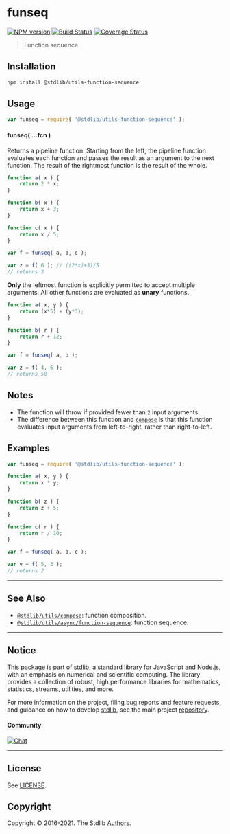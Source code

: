 <!--

@license Apache-2.0

Copyright (c) 2018 The Stdlib Authors.

Licensed under the Apache License, Version 2.0 (the "License");
you may not use this file except in compliance with the License.
You may obtain a copy of the License at

   http://www.apache.org/licenses/LICENSE-2.0

Unless required by applicable law or agreed to in writing, software
distributed under the License is distributed on an "AS IS" BASIS,
WITHOUT WARRANTIES OR CONDITIONS OF ANY KIND, either express or implied.
See the License for the specific language governing permissions and
limitations under the License.

-->

# funseq

[![NPM version][npm-image]][npm-url] [![Build Status][test-image]][test-url] [![Coverage Status][coverage-image]][coverage-url] <!-- [![dependencies][dependencies-image]][dependencies-url] -->

> Function sequence.

<!-- Section to include introductory text. Make sure to keep an empty line after the intro `section` element and another before the `/section` close. -->

<section class="intro">

</section>

<!-- /.intro -->

<!-- Package usage documentation. -->

<section class="installation">

## Installation

```bash
npm install @stdlib/utils-function-sequence
```

</section>

<section class="usage">

## Usage

```javascript
var funseq = require( '@stdlib/utils-function-sequence' );
```

#### funseq( ...fcn )

Returns a pipeline function. Starting from the left, the pipeline function evaluates each function and passes the result as an argument to the next function. The result of the rightmost function is the result of the whole.

```javascript
function a( x ) {
    return 2 * x;
}

function b( x ) {
    return x + 3;
}

function c( x ) {
    return x / 5;
}

var f = funseq( a, b, c );

var z = f( 6 ); // ((2*x)+3)/5
// returns 3
```

**Only** the leftmost function is explicitly permitted to accept multiple arguments. All other functions are evaluated as **unary** functions.

```javascript
function a( x, y ) {
    return (x*5) + (y*3);
}

function b( r ) {
    return r + 12;
}

var f = funseq( a, b );

var z = f( 4, 6 );
// returns 50
```

</section>

<!-- /.usage -->

<!-- Package usage notes. Make sure to keep an empty line after the `section` element and another before the `/section` close. -->

<section class="notes">

## Notes

-   The function will throw if provided fewer than `2` input arguments.
-   The difference between this function and [`compose`][@stdlib/utils/compose] is that this function evaluates input arguments from left-to-right, rather than right-to-left.

</section>

<!-- /.notes -->

<!-- Package usage examples. -->

<section class="examples">

## Examples

<!-- eslint no-undef: "error" -->

```javascript
var funseq = require( '@stdlib/utils-function-sequence' );

function a( x, y ) {
    return x * y;
}

function b( z ) {
    return z + 5;
}

function c( r ) {
    return r / 10;
}

var f = funseq( a, b, c );

var v = f( 5, 3 );
// returns 2
```

</section>

<!-- /.examples -->

<!-- Section to include cited references. If references are included, add a horizontal rule *before* the section. Make sure to keep an empty line after the `section` element and another before the `/section` close. -->

<section class="references">

</section>

<!-- /.references -->

<!-- Section for related `stdlib` packages. Do not manually edit this section, as it is automatically populated. -->

<section class="related">

* * *

## See Also

-   <span class="package-name">[`@stdlib/utils/compose`][@stdlib/utils/compose]</span><span class="delimiter">: </span><span class="description">function composition.</span>
-   <span class="package-name">[`@stdlib/utils/async/function-sequence`][@stdlib/utils/async/function-sequence]</span><span class="delimiter">: </span><span class="description">function sequence.</span>

</section>

<!-- /.related -->

<!-- Section for all links. Make sure to keep an empty line after the `section` element and another before the `/section` close. -->


<section class="main-repo" >

* * *

## Notice

This package is part of [stdlib][stdlib], a standard library for JavaScript and Node.js, with an emphasis on numerical and scientific computing. The library provides a collection of robust, high performance libraries for mathematics, statistics, streams, utilities, and more.

For more information on the project, filing bug reports and feature requests, and guidance on how to develop [stdlib][stdlib], see the main project [repository][stdlib].

#### Community

[![Chat][chat-image]][chat-url]

---

## License

See [LICENSE][stdlib-license].


## Copyright

Copyright &copy; 2016-2021. The Stdlib [Authors][stdlib-authors].

</section>

<!-- /.stdlib -->

<!-- Section for all links. Make sure to keep an empty line after the `section` element and another before the `/section` close. -->

<section class="links">

[npm-image]: http://img.shields.io/npm/v/@stdlib/utils-function-sequence.svg
[npm-url]: https://npmjs.org/package/@stdlib/utils-function-sequence

[test-image]: https://github.com/stdlib-js/utils-function-sequence/actions/workflows/test.yml/badge.svg
[test-url]: https://github.com/stdlib-js/utils-function-sequence/actions/workflows/test.yml

[coverage-image]: https://img.shields.io/codecov/c/github/stdlib-js/utils-function-sequence/main.svg
[coverage-url]: https://codecov.io/github/stdlib-js/utils-function-sequence?branch=main

<!--

[dependencies-image]: https://img.shields.io/david/stdlib-js/utils-function-sequence.svg
[dependencies-url]: https://david-dm.org/stdlib-js/utils-function-sequence/main

-->

[chat-image]: https://img.shields.io/gitter/room/stdlib-js/stdlib.svg
[chat-url]: https://gitter.im/stdlib-js/stdlib/

[stdlib]: https://github.com/stdlib-js/stdlib

[stdlib-authors]: https://github.com/stdlib-js/stdlib/graphs/contributors

[stdlib-license]: https://raw.githubusercontent.com/stdlib-js/utils-function-sequence/main/LICENSE

<!-- <related-links> -->

[@stdlib/utils/compose]: https://github.com/stdlib-js/utils-compose

[@stdlib/utils/async/function-sequence]: https://github.com/stdlib-js/utils-async-function-sequence

<!-- </related-links> -->

</section>

<!-- /.links -->
